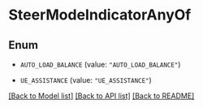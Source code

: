 # SteerModeIndicatorAnyOf

## Enum


* `AUTO_LOAD_BALANCE` (value: `"AUTO_LOAD_BALANCE"`)

* `UE_ASSISTANCE` (value: `"UE_ASSISTANCE"`)


[[Back to Model list]](../README.md#documentation-for-models) [[Back to API list]](../README.md#documentation-for-api-endpoints) [[Back to README]](../README.md)


